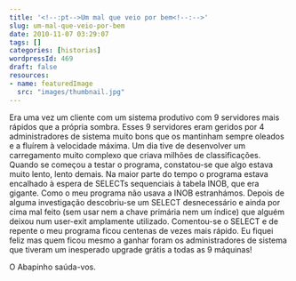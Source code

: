 ```yaml
---
title: '<!--:pt-->Um mal que veio por bem<!--:-->'
slug: um-mal-que-veio-por-bem
date: 2010-11-07 03:29:07
tags: []
categories: [historias]
wordpressId: 469
draft: false
resources:
- name: featuredImage
  src: "images/thumbnail.jpg"
---
```

Era uma vez um cliente com um sistema produtivo com 9 servidores mais rápidos que a própria sombra. Esses 9 servidores eram geridos por 4 administradores de sistema muito bons que os mantinham sempre oleados e a fluírem à velocidade máxima. Um dia tive de desenvolver um carregamento muito complexo que criava milhões de classificações. Quando se começou a testar o programa, constatou-se que algo estava muito lento, lento demais. Na maior parte do tempo o programa estava encalhado à espera de SELECTs sequenciais à tabela INOB, que era gigante. Como o meu programa não usava a INOB estranhámos. Depois de alguma investigação descobriu-se um SELECT desnecessário e ainda por cima mal feito (sem usar nem a chave primária nem um índice) que alguém deixou num user-exit amplamente utilizado. Comentou-se o SELECT e de repente o meu programa ficou centenas de vezes mais rápido. Eu fiquei feliz mas quem ficou mesmo a ganhar foram os administradores de sistema que tiveram um inesperado upgrade grátis a todas as 9 máquinas!

O Abapinho saúda-vos.
